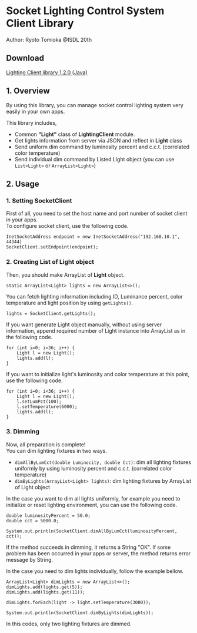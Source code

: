 # Socket Lighting Control System Client Library
Author: Ryoto Tomioka @ISDL 20th

## Download
[Lighting Client library 1.2.0 (Java)](https://github.com/ryoto1993/SocketILS_Library/raw/master/download/LightingClient_1.2.0.jar)


## 1. Overview
By using this library, you can manage socket control lighting
system very easily in your own apps.

This library includes,
- Common __"Light"__ class of __LightingClient__ module.
- Get lights information from server via JSON and reflect in __Light__ class
- Send uniform dim command by luminosity percent and c.c.t.
(correlated color temperature)
- Send individual dim command by Listed Light object
(you can use `List<Light>` or `ArrayList<Light>`)


## 2. Usage
### 1. Setting SocketClient
First of all, you need to set the host name and port number of 
socket client in your apps.  
To configure socket client, use the following code.
~~~
InetSocketAddress endpoint = new InetSocketAddress("192.168.10.1", 44344)
SocketClient.setEndpoint(endpoint);
~~~

### 2. Creating List of Light object
Then, you should make ArrayList of __Light__ object.
~~~
static ArrayList<Light> lights = new ArrayList<>();
~~~ 
You can fetch lighting information including ID,
Luminance percent, color temperature and light position
by using `getLights()`.
~~~
lights = SocketClient.getLights();
~~~

If you want generate Light object manually, without using server information,
append required number of Light instance into ArrayList as in the following code.
~~~
for (int i=0; i<36; i++) {
    Light l = new Light();
    lights.add(l);
}
~~~
If you want to initialize light's luminosity and color temperature
at this point, use the following code.
~~~
for (int i=0; i<36; i++) {
    Light l = new Light();
    l.setLumPct(100);
    l.setTemperature(6000);
    lights.add(l);
}
~~~

### 3. Dimming
Now, all preparation is complete!  
You can dim lighting fixtures in two ways.
- `dimAllByLumCct(double Luminocity, double Cct)`: dim all lighting fixtures uniformly
by using luminosity percent and c.c.t. (correlated color temperature)
- `dimByLights(ArrayList<Light> lights)`: dim lighting fixtures by ArrayList of Light object

In the case you want to dim all lights uniformly,
for example you need to initialize or reset lighting environment,
you can use the following code.
~~~
double luminosityPercent = 50.0;
double cct = 5000.0;

System.out.println(SocketClient.dimAllByLumCct(luminosityPercent, cct));
~~~
If the method succeeds in dimming, it returns a String "OK".
If some problem has been occurred in your apps or server,
the method returns error message by String.  

In the case you need to dim lights individually,
follow the example bellow.
~~~
ArrayList<Light> dimLights = new ArrayList<>();
dimLights.add(lights.get(5));
dimLights.add(lights.get(11));

dimLights.forEach(light -> light.setTemperature(3000));

System.out.println(SocketClient.dimByLights(dimLights));
~~~
In this codes, only two lighting fixtures are dimmed.
